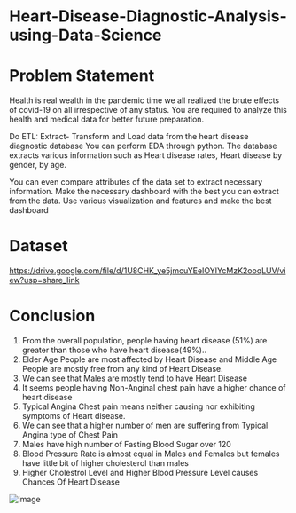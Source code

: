 # Heart-Disease-Diagnostic-Analysis-using-Data-Science
# Problem Statement 
Health is real wealth in the pandemic time we all realized the brute effects of covid-19 on all
irrespective of any status. You are required to analyze this health and medical data for better
future preparation.

Do ETL: Extract- Transform and Load data from the heart disease diagnostic database
You can perform EDA through python. The database extracts various information such as
Heart disease rates, Heart disease by gender, by age.

You can even compare attributes of the data set to extract necessary information. Make the
necessary dashboard with the best you can extract from the data. Use various visualization
and features and make the best dashboard

# Dataset
https://drive.google.com/file/d/1U8CHK_ye5jmcuYEeIOYIYcMzK2ooqLUV/view?usp=share_link

# Conclusion
1. From the overall population, people having heart disease (51%) are greater than those who have heart disease(49%)..
2. Elder Age People are most affected by Heart Disease and Middle Age People are mostly free from any kind of Heart Disease.
3. We can see that Males are mostly tend to have Heart Disease
4. It seems people having Non-Anginal chest pain have a higher chance of heart disease
5. Typical Angina Chest pain means neither causing nor exhibiting symptoms of Heart disease.
6. We can see that a higher number of men are suffering from Typical Angina type of Chest Pain
7. Males have high number of Fasting Blood Sugar over 120
8. Blood Pressure Rate is almost equal in Males and Females but females have little bit of higher cholesterol than males
9. Higher Cholestrol Level and Higher Blood Pressure Level  causes Chances Of Heart Disease

![image](https://github.com/LIBINANDHINI/Heart-Disease-Diagnostic-Analysis-using-Data-Science/assets/113690857/1147c4c2-c4e4-48a3-b605-0b3dd91e09f4)

